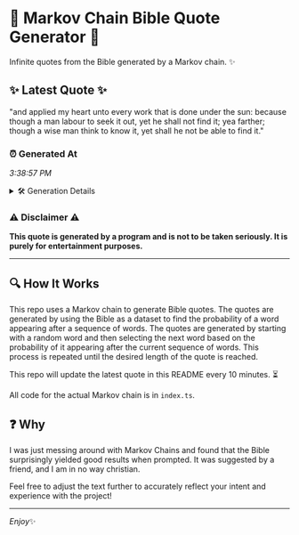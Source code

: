 # 📖 Markov Chain Bible Quote Generator 📖

Infinite quotes from the Bible generated by a Markov chain. ✨

## ✨ Latest Quote ✨
"and applied my heart unto every work that is done under the sun: because though a man labour to seek it out, yet he shall not find it; yea farther; though a wise man think to know it, yet shall he not be able to find it."

### ⏰ Generated At
*3:38:57 PM*

<details>
    <summary>🛠️ Generation Details</summary>
    <p>
        <strong>🌱 Seed:</strong> and<br>
        <strong>🔄 Iterations:</strong> 46<br>
        <strong>📜 Context History:</strong><br>[ and ]: applied<br>[ and, applied ]: my<br>[ and, applied, my ]: heart<br>[ and, applied, my, heart ]: unto<br>[ and, applied, my, heart, unto ]: every<br>[ and, applied, my, heart, unto, every ]: work<br>[ applied, my, heart, unto, every, work ]: that<br>[ my, heart, unto, every, work, that ]: is<br>[ heart, unto, every, work, that, is ]: done<br>[ unto, every, work, that, is, done ]: under<br>[ every, work, that, is, done, under ]: the<br>[ work, that, is, done, under, the ]: sun:<br>[ that, is, done, under, the, sun: ]: because<br>[ is, done, under, the, sun:, because ]: though<br>[ done, under, the, sun:, because, though ]: a<br>[ under, the, sun:, because, though, a ]: man<br>[ the, sun:, because, though, a, man ]: labour<br>[ sun:, because, though, a, man, labour ]: to<br>[ because, though, a, man, labour, to ]: seek<br>[ though, a, man, labour, to, seek ]: it<br>[ a, man, labour, to, seek, it ]: out,<br>[ man, labour, to, seek, it, out, ]: yet<br>[ labour, to, seek, it, out,, yet ]: he<br>[ to, seek, it, out,, yet, he ]: shall<br>[ seek, it, out,, yet, he, shall ]: not<br>[ it, out,, yet, he, shall, not ]: find<br>[ out,, yet, he, shall, not, find ]: it;<br>[ yet, he, shall, not, find, it; ]: yea<br>[ he, shall, not, find, it;, yea ]: farther;<br>[ shall, not, find, it;, yea, farther; ]: though<br>[ not, find, it;, yea, farther;, though ]: a<br>[ find, it;, yea, farther;, though, a ]: wise<br>[ it;, yea, farther;, though, a, wise ]: man<br>[ yea, farther;, though, a, wise, man ]: think<br>[ farther;, though, a, wise, man, think ]: to<br>[ though, a, wise, man, think, to ]: know<br>[ a, wise, man, think, to, know ]: it,<br>[ wise, man, think, to, know, it, ]: yet<br>[ man, think, to, know, it,, yet ]: shall<br>[ think, to, know, it,, yet, shall ]: he<br>[ to, know, it,, yet, shall, he ]: not<br>[ know, it,, yet, shall, he, not ]: be<br>[ it,, yet, shall, he, not, be ]: able<br>[ yet, shall, he, not, be, able ]: to<br>[ shall, he, not, be, able, to ]: find<br>[ he, not, be, able, to, find ]: it.<br>
    </p>
</details>

### ⚠️ Disclaimer ⚠️
**This quote is generated by a program and is not to be taken seriously. It is purely for entertainment purposes.**

---

## 🔍 How It Works

This repo uses a Markov chain to generate Bible quotes. The quotes are generated by using the Bible as a dataset to find the probability of a word appearing after a sequence of words. The quotes are generated by starting with a random word and then selecting the next word based on the probability of it appearing after the current sequence of words. This process is repeated until the desired length of the quote is reached.

This repo will update the latest quote in this README every 10 minutes. ⏳

All code for the actual Markov chain is in `index.ts`.

## ❓ Why

I was just messing around with Markov Chains and found that the Bible surprisingly yielded good results when prompted. 
It was suggested by a friend, and I am in no way christian.

Feel free to adjust the text further to accurately reflect your intent and experience with the project!

---

*Enjoy*✨
